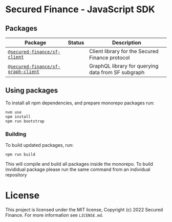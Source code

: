 # Secured Finance - JavaScript SDK

## Packages

| Package                                                               | Status                                                                                                                                               | Description                          |
| --------------------------------------------------------------------- | ---------------------------------------------------------------------------------------------------------------------------------------------------- | ------------------------------------ |
| [`@secured-finance/sf-client`](/packages/sf-client)   || Client library for the Secured Finance protocol        |
| [`@secured-finance/sf-graph-client`](/packages/sf-graph-client)   || GraphQL library for querying data from SF subgraph        |

## Using packages

To install all npm dependencies, and prepare monorepo packages run:

```
nvm use
npm install
npm run bootstrap
```

### Building

To build updated packages, run:

```
npm run build
```

This will compile and build all packages inside the monorepo. To build invididual package please run the same command from an individual repository

# License

This project is licensed under the MIT license, Copyright (c) 2022 Secured Finance. For more information see `LICENSE.md`.
